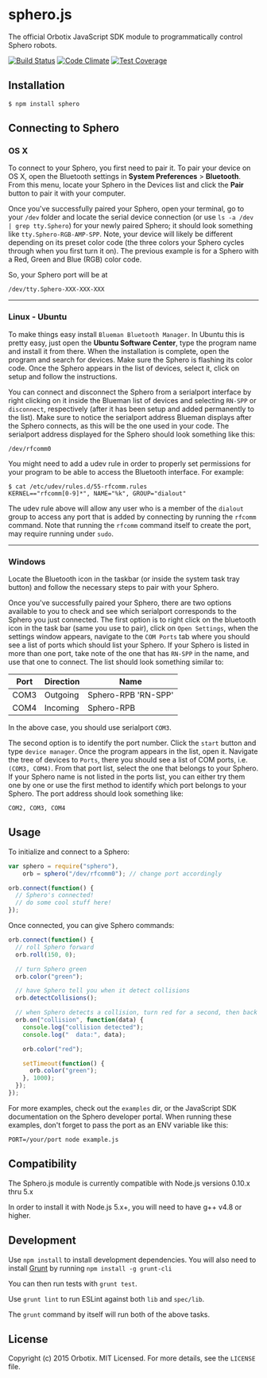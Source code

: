 # sphero.js

The official Orbotix JavaScript SDK module to programmatically control Sphero robots.

[![Build Status](https://travis-ci.org/orbotix/sphero.js.svg?branch=master)](https://travis-ci.org/orbotix/sphero.js) [![Code Climate](https://codeclimate.com/github/orbotix/sphero.js/badges/gpa.svg)](https://codeclimate.com/github/orbotix/sphero.js) [![Test Coverage](https://codeclimate.com/github/orbotix/sphero.js/badges/coverage.svg)](https://codeclimate.com/github/orbotix/sphero.js/coverage)

## Installation

    $ npm install sphero

## Connecting to Sphero

### OS X

To connect to your Sphero, you first need to pair it. To pair your device on OS X, open the Bluetooth settings in **System Preferences** > **Bluetooth**. From this menu, locate your Sphero in the Devices list and click the **Pair** button to pair it with your computer.

Once you've successfully paired your Sphero, open your terminal, go to your `/dev` folder and locate the serial device connection (or use `ls -a /dev | grep tty.Sphero`) for your newly paired Sphero; it should look something like `tty.Sphero-RGB-AMP-SPP`. Note, your device will likely be different depending on its preset color code (the three colors your Sphero cycles through when you first turn it on). The previous example is for a Sphero with a Red, Green and Blue (RGB) color code.

So, your Sphero port will be at

```
/dev/tty.Sphero-XXX-XXX-XXX
```

***

### Linux - Ubuntu

To make things easy install `Blueman Bluetooth Manager`. In Ubuntu this is pretty easy, just open the **Ubuntu Software Center**, type the program name and install it from there. When the installation is complete, open the program and search for devices. Make sure the Sphero is flashing its color code. Once the Sphero appears in the list of devices, select it, click on setup and follow the instructions.

You can connect and disconnect the Sphero from a serialport interface by right clicking on it inside the Blueman list of devices and selecting `RN-SPP` or `disconnect`, respectively (after it has been setup and added permanently to the list). Make sure to notice the serialport address Blueman displays after the Sphero connects, as this will be the one used in your code. The serialport address displayed for the Sphero should look something like this:

```
/dev/rfcomm0
```

You might need to add a udev rule in order to properly set permissions for your program to be able to access the Bluetooth interface. For example:

```
$ cat /etc/udev/rules.d/55-rfcomm.rules
KERNEL=="rfcomm[0-9]*", NAME="%k", GROUP="dialout"
```

The udev rule above will allow any user who is a member of the `dialout` group to access any port that is added by connecting by running the `rfcomm` command. Note that running the `rfcomm` command itself to create the port, may require running under `sudo`.

***

### Windows

Locate the Bluetooth icon in the taskbar (or inside the system task tray button) and follow the necessary steps to pair with your Sphero.

Once you've successfully paired your Sphero, there are two options available to you to check and see which serialport corresponds to the Sphero you just connected. The first option is to right click on the bluetooth icon in the task bar (same you use to pair), click on `Open Settings`, when the settings window appears, navigate to the `COM Ports` tab where you should see a list of ports which should list your Sphero. If your Sphero is listed in more than one port, take note of the one that has `RN-SPP` in the name, and use that one to connect. The list should look something similar to:

Port      | Direction | Name
--------- | -------   | -------
COM3      | Outgoing  | Sphero-RPB 'RN-SPP'
COM4      | Incoming  | Sphero-RPB


In the above case, you should use serialport `COM3`.

The second option is to identify the port number. Click the `start` button and type `device manager`. Once the program appears in the list, open it. Navigate the tree of devices to `Ports`, there you should see a list of COM ports, i.e. `(COM3, COM4)`. From that port list, select the one that belongs to your Sphero. If your Sphero name is not listed in the ports list, you can either try them one by one or use the first method to identify which port belongs to your Sphero. The port address should look something like:

```
COM2, COM3, COM4
```

## Usage

To initialize and connect to a Sphero:

```javascript
var sphero = require("sphero"),
    orb = sphero("/dev/rfcomm0"); // change port accordingly

orb.connect(function() {
  // Sphero's connected!
  // do some cool stuff here!
});
```

Once connected, you can give Sphero commands:

```javascript
orb.connect(function() {
  // roll Sphero forward
  orb.roll(150, 0);

  // turn Sphero green
  orb.color("green");

  // have Sphero tell you when it detect collisions
  orb.detectCollisions();

  // when Sphero detects a collision, turn red for a second, then back to green
  orb.on("collision", function(data) {
    console.log("collision detected");
    console.log("  data:", data);

    orb.color("red");

    setTimeout(function() {
      orb.color("green");
    }, 1000);
  });
});
```

For more examples, check out the `examples` dir, or the JavaScript SDK documentation on the Sphero developer portal. When running these examples, don't forget to pass the port as an ENV variable like this:
```
PORT=/your/port node example.js
```

## Compatibility

The Sphero.js module is currently compatible with Node.js versions 0.10.x thru 5.x

In order to install it with Node.js 5.x+, you will need to have g++ v4.8 or higher.

## Development

Use `npm install` to install development dependencies. You will also need to install [Grunt](http://gruntjs.com) by running `npm install -g grunt-cli`

You can then run tests with `grunt test`.

Use `grunt lint` to run ESLint against both `lib` and `spec/lib`.

The `grunt` command by itself will run both of the above tasks.

## License

Copyright (c) 2015 Orbotix.
MIT Licensed.
For more details, see the `LICENSE` file.
